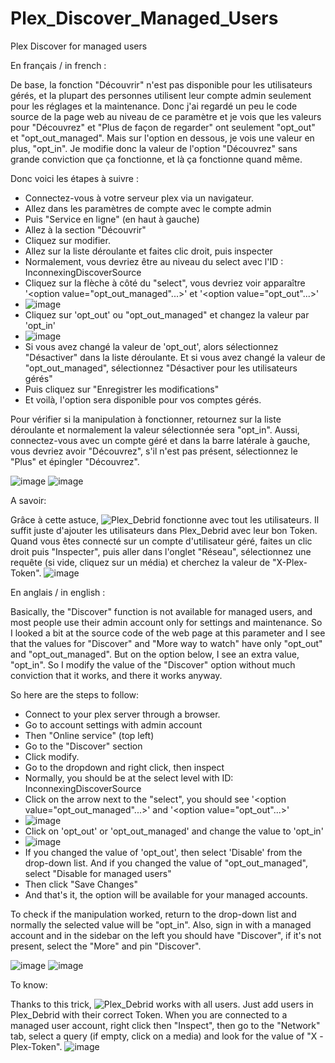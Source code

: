 # Plex_Discover_Managed_Users
Plex Discover for managed users

En français / in french :

De base, la fonction "Découvrir" n'est pas disponible pour les utilisateurs gérés, et la plupart des personnes utilisent leur compte admin seulement pour les réglages et la maintenance.
Donc j'ai regardé un peu le code source de la page web au niveau de ce paramètre et je vois que les valeurs pour "Découvrez" et "Plus de façon de regarder" ont seulement "opt_out" et "opt_out_managed".
Mais sur l'option en dessous, je vois une valeur en plus, "opt_in".
Je modifie donc la valeur de l'option "Découvrez" sans grande conviction que ça fonctionne, et là ça fonctionne quand même.

Donc voici les étapes à suivre :
- Connectez-vous à votre serveur plex via un navigateur.
- Allez dans les paramètres de compte avec le compte admin
- Puis "Service en ligne" (en haut à gauche)
- Allez à la section "Découvrir"
- Cliquez sur modifier.
- Allez sur la liste déroulante et faites clic droit, puis inspecter
- Normalement, vous devriez être au niveau du select avec l'ID : InconnexingDiscoverSource
- Cliquez sur la flèche à côté du "select", vous devriez voir apparaître '<option value="opt_out_managed"...>' et '<option value="opt_out"...>'
- ![image](https://github.com/MaitreKuc/Plex_Discover_Managed_Users/assets/30301747/72125953-09ec-4e16-b526-81adca72d832)
- Cliquez sur 'opt_out' ou "opt_out_managed" et changez la valeur par 'opt_in'
- ![image](https://github.com/MaitreKuc/Plex_Discover_Managed_Users/assets/30301747/c9db710d-b580-4d8c-b3a4-8e30a89df4e4)
- Si vous avez changé la valeur de 'opt_out', alors sélectionnez "Désactiver" dans la liste déroulante. Et si vous avez changé la valeur de "opt_out_managed", sélectionnez "Désactiver pour les utilisateurs gérés"
- Puis cliquez sur "Enregistrer les modifications"
- Et voilà, l'option sera disponible pour vos comptes gérés.

Pour vérifier si la manipulation à fonctionner, retournez sur la liste déroulante et normalement la valeur sélectionnée sera "opt_in".
Aussi, connectez-vous avec un compte géré et dans la barre latérale à gauche, vous devriez avoir "Découvrez", s'il n'est pas présent, sélectionnez le "Plus" et épingler "Découvrez".

![image](https://github.com/MaitreKuc/Plex_Discover_Managed_Users/assets/30301747/95d552d9-8d48-4d1d-ae4a-bd690c09816d) ![image](https://github.com/MaitreKuc/Plex_Discover_Managed_Users/assets/30301747/9e4e4667-fb32-4c48-80dd-2cf412f7674a)




A savoir:

Grâce à cette astuce, ![Plex_Debrid](https://github.com/itsToggle/plex_debrid) fonctionne avec tout les utilisateurs. Il suffit juste d'ajouter les utilisateurs dans Plex_Debrid avec leur bon Token.
Quand vous êtes connecté sur un compte d'utilisateur géré, faites un clic droit puis "Inspecter", puis aller dans l'onglet "Réseau", sélectionnez une requête (si vide, cliquez sur un média) et cherchez la valeur de "X-Plex-Token".
![image](https://github.com/MaitreKuc/Plex_Discover_Managed_Users/assets/30301747/11a131f7-60ab-4db8-aa20-70402325d78c)






En anglais / in english :

Basically, the "Discover" function is not available for managed users, and most people use their admin account only for settings and maintenance.
So I looked a bit at the source code of the web page at this parameter and I see that the values ​​for "Discover" and "More way to watch" have only "opt_out" and "opt_out_managed".
But on the option below, I see an extra value, "opt_in".
So I modify the value of the "Discover" option without much conviction that it works, and there it works anyway.

So here are the steps to follow:
- Connect to your plex server through a browser.
- Go to account settings with admin account
- Then "Online service" (top left)
- Go to the "Discover" section
- Click modify.
- Go to the dropdown and right click, then inspect
- Normally, you should be at the select level with ID: InconnexingDiscoverSource
- Click on the arrow next to the "select", you should see '<option value="opt_out_managed"...>' and '<option value="opt_out"...>'
- ![image](https://github.com/MaitreKuc/Plex_Discover_Managed_Users/assets/30301747/72125953-09ec-4e16-b526-81adca72d832)
- Click on 'opt_out' or 'opt_out_managed' and change the value to 'opt_in'
- ![image](https://github.com/MaitreKuc/Plex_Discover_Managed_Users/assets/30301747/c9db710d-b580-4d8c-b3a4-8e30a89df4e4)
- If you changed the value of 'opt_out', then select 'Disable' from the drop-down list. And if you changed the value of "opt_out_managed", select "Disable for managed users"
- Then click "Save Changes"
- And that's it, the option will be available for your managed accounts.

To check if the manipulation worked, return to the drop-down list and normally the selected value will be "opt_in".
Also, sign in with a managed account and in the sidebar on the left you should have "Discover", if it's not present, select the "More" and pin "Discover".


![image](https://github.com/MaitreKuc/Plex_Discover_Managed_Users/assets/30301747/95d552d9-8d48-4d1d-ae4a-bd690c09816d) ![image](https://github.com/MaitreKuc/Plex_Discover_Managed_Users/assets/30301747/9e4e4667-fb32-4c48-80dd-2cf412f7674a)

To know:

Thanks to this trick, ![Plex_Debrid](https://github.com/itsToggle/plex_debrid) works with all users. Just add users in Plex_Debrid with their correct Token.
When you are connected to a managed user account, right click then "Inspect", then go to the "Network" tab, select a query (if empty, click on a media) and look for the value of "X -Plex-Token".
![image](https://github.com/MaitreKuc/Plex_Discover_Managed_Users/assets/30301747/11a131f7-60ab-4db8-aa20-70402325d78c)
